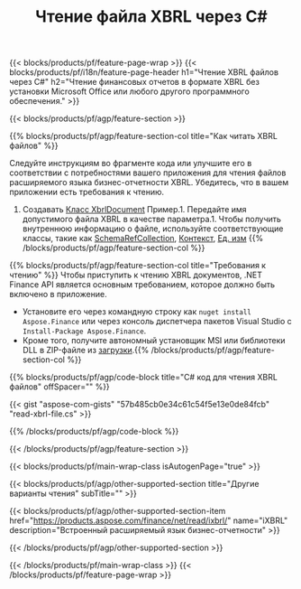 ﻿---
title: Чтение файла XBRL через C#
description: Пример кода для чтения файла XBRL. Используйте пример кода API для чтения пакетных файлов XBRL в приложениях на основе .NET. 
url: /ru/net/read/xbrl/
family: finance
platformtag: net
feature: read
informat: XBRL
outformat: 
otherformats: 
---
{{< blocks/products/pf/feature-page-wrap >}}
{{< blocks/products/pf/i18n/feature-page-header h1="Чтение XBRL файлов через C#" h2="Чтение финансовых отчетов в формате XBRL без установки Microsoft Office или любого другого программного обеспечения." >}}

{{< blocks/products/pf/agp/feature-section >}}

{{% blocks/products/pf/agp/feature-section-col title="Как читать XBRL файлов" %}}

Следуйте инструкциям во фрагменте кода или улучшите его в соответствии с потребностями вашего приложения для чтения файлов расширяемого языка бизнес-отчетности XBRL. Убедитесь, что в вашем приложении есть требования к чтению.

1. Создавать [Класс XbrlDocument](https://apireference.aspose.com/finance/net/aspose.finance.xbrl/xbrldocument) Пример.1. Передайте имя допустимого файла XBRL в качестве параметра.1. Чтобы получить внутреннюю информацию о файле, используйте соответствующие классы, такие как [SchemaRefCollection](https://apireference.aspose.com/finance/net/aspose.finance.xbrl/schemarefcollection), [Контекст](https://apireference.aspose.com/finance/net/aspose.finance.xbrl/context), [Ед. изм](https://apireference.aspose.com/finance/net/aspose.finance.xbrl/unit) 
{{% /blocks/products/pf/agp/feature-section-col %}}

{{% blocks/products/pf/agp/feature-section-col title="Требования к чтению" %}}
Чтобы приступить к чтению XBRL документов, .NET Finance API является основным требованием, которое должно быть включено в приложение. 
- Установите его через командную строку как ```nuget install Aspose.Finance``` или через консоль диспетчера пакетов Visual Studio с ```Install-Package Aspose.Finance```.
- Кроме того, получите автономный установщик MSI или библиотеки DLL в ZIP-файле из [загрузки](https://downloads.aspose.com/finance/net).{{% /blocks/products/pf/agp/feature-section-col %}}

{{% blocks/products/pf/agp/code-block title="C# код для чтения XBRL файлов" offSpacer="" %}}

{{< gist "aspose-com-gists" "57b485cb0e34c61c54f5e13e0de84fcb" "read-xbrl-file.cs" >}}

{{% /blocks/products/pf/agp/code-block %}}

{{< /blocks/products/pf/agp/feature-section >}}

{{< blocks/products/pf/main-wrap-class isAutogenPage="true" >}}

{{< blocks/products/pf/agp/other-supported-section title="Другие варианты чтения" subTitle="" >}}

{{< blocks/products/pf/agp/other-supported-section-item href="https://products.aspose.com/finance/net/read/ixbrl/" name="iXBRL" description="Встроенный расширяемый язык бизнес-отчетности" >}}

{{< /blocks/products/pf/agp/other-supported-section >}}

{{< /blocks/products/pf/main-wrap-class >}}
{{< /blocks/products/pf/feature-page-wrap >}}